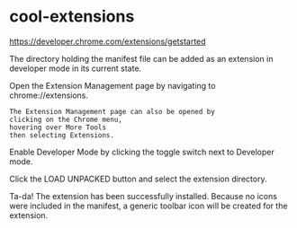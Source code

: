 # cool-extensions
https://developer.chrome.com/extensions/getstarted

The directory holding the manifest file
can be added as an extension in developer mode in its current state.



  Open the Extension Management page by
  navigating to
  chrome://extensions.


    The Extension Management page can also be opened by
    clicking on the Chrome menu,
    hovering over More Tools
    then selecting Extensions.




  Enable Developer Mode by clicking the toggle switch
  next to Developer mode.


  Click the LOAD UNPACKED button
  and select the extension directory.




Ta-da!
The extension has been successfully installed.
Because no icons were included in the manifest,
a generic toolbar icon will be created for the extension.
